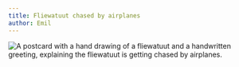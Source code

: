 ```yaml
---
title: Fliewatuut chased by airplanes
author: Emil
---
```

![A postcard with a hand drawing of a fliewatuut and a handwritten greeting, explaining the fliewatuut is getting chased by airplanes.](/img/fliewatuut-chased-by-airplanes.jpg)
